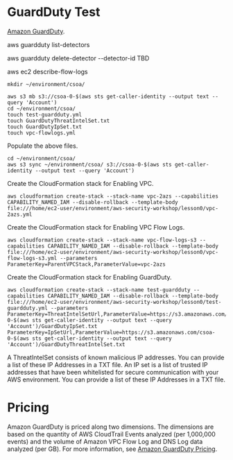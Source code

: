 # GuardDuty Test
[Amazon GuardDuty](https://aws.amazon.com/guardduty/).

aws guardduty list-detectors

aws guardduty delete-detector --detector-id TBD

aws ec2 describe-flow-logs



```
mkdir ~/environment/csoa/

aws s3 mb s3://csoa-0-$(aws sts get-caller-identity --output text --query 'Account')
cd ~/environment/csoa/
touch test-guardduty.yml
touch GuardDutyThreatIntelSet.txt
touch GuardDutyIpSet.txt
touch vpc-flowlogs.yml
```

Populate the above files.

```
cd ~/environment/csoa/
aws s3 sync ~/environment/csoa/ s3://csoa-0-$(aws sts get-caller-identity --output text --query 'Account')
```

Create the CloudFormation stack for Enabling VPC.


```
aws cloudformation create-stack --stack-name vpc-2azs --capabilities CAPABILITY_NAMED_IAM --disable-rollback --template-body file:///home/ec2-user/environment/aws-security-workshop/lesson0/vpc-2azs.yml
```

Create the CloudFormation stack for Enabling VPC Flow Logs.


```
aws cloudformation create-stack --stack-name vpc-flow-logs-s3 --capabilities CAPABILITY_NAMED_IAM --disable-rollback --template-body file:///home/ec2-user/environment/aws-security-workshop/lesson0/vpc-flow-logs-s3.yml --parameters ParameterKey=ParentVPCStack,ParameterValue=vpc-2azs
```

Create the CloudFormation stack for Enabling GuardDuty.

```
aws cloudformation create-stack --stack-name test-guardduty --capabilities CAPABILITY_NAMED_IAM --disable-rollback --template-body file:///home/ec2-user/environment/aws-security-workshop/lesson0/test-guardduty.yml --parameters ParameterKey=ThreatIntelSetUrl,ParameterValue=https://s3.amazonaws.com/csoa-0-$(aws sts get-caller-identity --output text --query 'Account')/GuardDutyIpSet.txt ParameterKey=IpSetUrl,ParameterValue=https://s3.amazonaws.com/csoa-0-$(aws sts get-caller-identity --output text --query 'Account')/GuardDutyThreatIntelSet.txt
```

A ThreatIntelSet consists of known malicious IP addresses. You can provide a list of these IP Addresses in a TXT file. An IP set is a list of trusted IP addresses that have been whitelisted for secure communication with your AWS environment. You can provide a list of these IP Addresses in a TXT file. 

# Pricing
Amazon GuardDuty is priced along two dimensions. The dimensions are based on the quantity of AWS CloudTrail Events analyzed (per 1,000,000 events) and the volume of Amazon VPC Flow Log and DNS Log data analyzed (per GB). For more information, see [Amazon GuardDuty Pricing](https://aws.amazon.com/guardduty/pricing/).
